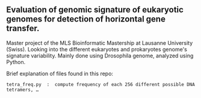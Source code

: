 ## Evaluation of genomic signature of eukaryotic genomes for detection of horizontal gene transfer.
Master project of the MLS Bioinformatic Mastership at Lausanne University (Swiss). 
Looking into the different eukaryotes and prokaryotes genome's signature variability. Mainly done using Drosophila genome, analyzed using Python.

Brief explanation of files found in this repo:

```
tetra_freq.py  :  compute frequency of each 256 different possible DNA tetramers, …
```

